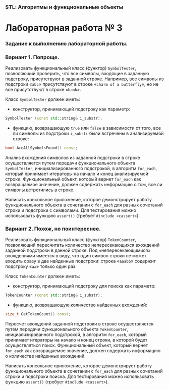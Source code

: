 ### STL: Алгоритмы и функциональные объекты
# Лабораторная работа № 3
### Задание к выполнению лабораторной работы.

### Вариант 1. Попроще.

Реализовать функциональный класс (функтор) `SymbolTester`, позволяющий проверить, что все символы, входящие в заданную подстроку, присутствуют в заданной строке. Например, все символы из подстроки «`abc`» присутствуют в строке «`charm of a butterfly`», но не все присутствуют в строке «`bank`».

Класс `SymbolTester` должен иметь:

- конструктор, принимающий подстроку как параметр:

```cpp
SymbolTester (const std::string& i_substr);
```

- функцию, возвращающую `true` или `false` в зависимости от того, все ли символы из подстроки `i_substr` были встречены в анализируемой строке:

```cpp
bool AreAllSymbolsFound() const;
```

Анализ вхождений символов из заданной подстроки в строке осуществляется путем передачи функционального объекта `SymbolTester`, инициализированного подстрокой, в алгоритм `for_each`, который принимает итераторы на начало и конец анализируемой строки. Функциональный объект, который вернет `for_each` как возвращаемое значение, должен содержать информацию о том, все ли символы встретились в строке.

Написать консольное приложение, которое демонстрирует работу функционального объекта в сочетании с `for_each` для разных сочетаний строки и подстроки с символами. Для тестирования можно использовать функцию `assert()` (требует `#include <cassert>`).


### Вариант 2. Похож, но поинтереснее.

Реализовать функциональный класс (функтор) `TokenCounter`, позволяющий пересчитать количество непересекающихся вхождений заданной подстроки в данной строке. Под «непересекающимися» вхождениями имеется в виду, что один символ строки не может входить сразу в две найденные подстроки: строка «`aaabb`» содержит подстроку «`aa`» только один раз.

Класс `TokenCounter` должен иметь:

- конструктор, принимающий подстроку для поиска как параметр:

```cpp
TokenCounter (const std::string& i_substr);
```

- функцию, возвращающую количество найденных вхождений:

```cpp
size_t GetTokenCount() const;
```
Пересчет вхождений заданной подстроки в строке осуществляется путем передачи функционального объекта `TokenCounter`, инициализированного подстрокой, в алгоритм `for_each`, который принимает итераторы на начало и конец строки, в которой будет осуществляться поиск. Функциональный объект, который вернет `for_each` как возвращаемое значение, должен содержать информацию о количестве найденных вхождений.

Написать консольное приложение, которое демонстрирует работу функционального объекта в сочетании с `for_each` для разных сочетаний строки и подстроки поиска. Для тестирования можно использовать функцию `assert()` (требует `#include <cassert>`).

